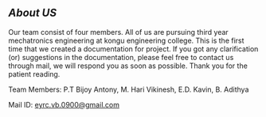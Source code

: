 ## *About US*



Our team consist of four members. All of us are pursuing third year mechatronics engineering at kongu engineering college. This is the first time that we created a documentation for project. If you got any clarification  (or) suggestions in the documentation, please feel free to contact us through mail, we will respond you as soon as possible. Thank you for the patient reading.

Team Members: P.T Bijoy Antony, M. Hari Vikinesh, E.D. Kavin, B. Adithya

Mail ID: [eyrc.vb.0900@gmail.com](mailto:eyrc.vb.0900@gmail.com)